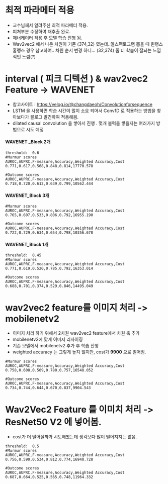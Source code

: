 # 최적 파라메터 적용 
 - 교수님께서 알려주신 최적 파라메터 적용.
 - 피처부분 수정하여 재추출 완료.
 - 제너레이터 적용 후 모델 학습 진행 됨.
 - Wav2vec2 에서 나온 차원이 기존 (374,32) 였는데..멜스펙토그램 뽑을 때 윈랭스 홉랭스 경우 참고하여.. 차원 순서 변경 하니... (32,374) 좀 더 학습이 잘되는 느낌적인 느낌(?)
# interval ( 피크 디텍션 ) & wav2vec2 Feature  ->  WAVENET  
 - 참고사이트 : https://velog.io/@changdaeoh/Convolutionforsequence
 - LSTM 을 사용하면 학습 시간이 많이 소요 되어서 Conv1D 로 적용하는 방법을 찾아보다가 블로그 발견하여 적용해봄.
 - dilated causal convolution 을 쌓아서 진행 . 몇개 블럭을 쌓을지는 여러가지 방법으로 시도 예정


####   WAVENET _Block 2개
```
threshold:  0.6 
#Murmur scores
AUROC,AUPRC,F-measure,Accuracy,Weighted Accuracy,Cost
0.771,0.617,0.568,0.848,0.814,17770.578

#Outcome scores
AUROC,AUPRC,F-measure,Accuracy,Weighted Accuracy,Cost
0.718,0.720,0.612,0.639,0.799,10562.444
```

#### WAVENET_Block 3개
```
#Murmur scores
AUROC,AUPRC,F-measure,Accuracy,Weighted Accuracy,Cost
0.765,0.607,0.533,0.806,0.792,16955.190

#Outcome scores
AUROC,AUPRC,F-measure,Accuracy,Weighted Accuracy,Cost
0.722,0.729,0.634,0.654,0.798,10356.678
```

#### WAVENET_Block 1개
```
threshold:  0.45
#Murmur scores
AUROC,AUPRC,F-measure,Accuracy,Weighted Accuracy,Cost
0.771,0.619,0.520,0.785,0.792,16353.014

#Outcome scores
AUROC,AUPRC,F-measure,Accuracy,Weighted Accuracy,Cost
0.688,0.701,0.374,0.529,0.846,14495.049
```

# wav2vec2 feature를 이미지 처리 -> mobilenetv2
 - 이미지 처리 하기 위해서 2차원 wav2vec2 feature에서 차원 축 추가
 - mobilenetv2에 맞게 이미지 리사이징 
 - 기존 모델에서 mobilenetv2 추가 후 학습 진행 
 - weighted accuracy 는 그렇게 높지 않지만, cost가 **9900** 으로 떨어짐. 
```
#Murmur scores
AUROC,AUPRC,F-measure,Accuracy,Weighted Accuracy,Cost
0.758,0.608,0.509,0.780,0.757,16548.052

#Outcome scores
AUROC,AUPRC,F-measure,Accuracy,Weighted Accuracy,Cost
0.734,0.744,0.644,0.670,0.837,9904.543
```

# Wav2Vec2 Feature 를 이미치 처리 -> ResNet50 V2 에 넣어봄.
- cost가 더 떨어질까봐 시도해봤는데 생각보다 많이 떨어지지는 않음.
```
threshold:  0.5
#Murmur scores
AUROC,AUPRC,F-measure,Accuracy,Weighted Accuracy,Cost
0.756,0.590,0.534,0.812,0.774,16940.728

#Outcome scores
AUROC,AUPRC,F-measure,Accuracy,Weighted Accuracy,Cost
0.687,0.664,0.525,0.565,0.748,11964.332
```
